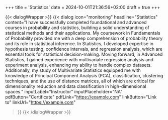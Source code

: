 +++
title = 'Statistics'
date = 2024-10-01T21:36:56+02:00
draft = true
+++

{{< dialogWrapper >}}
{{< dialog 
    icon="monitoring" 
    headline="Statistics" 
    content="I have successfully completed foundational and advanced courses in probability and statistics, building a solid understanding of statistical methods and their applications. My coursework in Fundamentals of Probability provided me with a deep comprehension of probability theory and its role in statistical inference. In Statistics, I developed expertise in hypothesis testing, confidence intervals, and regression analysis, which are essential tools for statistical decision-making. Moving forward, in Advanced Statistics, I gained experience with multivariate regression analysis and experiment analysis, enhancing my ability to handle complex datasets. Additionally, my study of Multivariate Statistics equipped me with knowledge of Principal Component Analysis (PCA), classification, clustering techniques, and the use of distance matrices, all of which are critical for dimensionality reduction and data classification in high-dimensional spaces." 
    inputLabel="Instructor" 
    inputPlaceholder="NA" 
    pdfButton="Certificate" 
    pdfLink="https://example.com" 
    linkButton="Link to" 
    linkUrl="https://example.com" 
>}}
{{< /dialogWrapper >}}